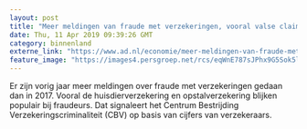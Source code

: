```yaml
---
layout: post
title: "Meer meldingen van fraude met verzekeringen, vooral valse claims over stormschade"
date: Thu, 11 Apr 2019 09:39:26 GMT
category: binnenland
externe_link: "https://www.ad.nl/economie/meer-meldingen-van-fraude-met-verzekeringen-vooral-valse-claims-over-stormschade~a7e4c1b9/"
feature_image: "https://images4.persgroep.net/rcs/eqWnE787sJPhx9G5Sok5lgQ4WSk/diocontent/129900605/_fitwidth/400/?appId=21791a8992982cd8da851550a453bd7f&quality=0.7"
---
```


Er zijn vorig jaar meer meldingen over fraude met verzekeringen gedaan dan in 2017. Vooral de huisdierverzekering en opstalverzekering blijken populair bij fraudeurs. Dat signaleert het Centrum Bestrijding Verzekeringscriminaliteit (CBV) op basis van cijfers van verzekeraars.
